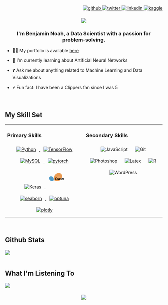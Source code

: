 <div align="right">
<a href="https://github.com/bennoah1216" target="_blank">
<img src=https://img.shields.io/badge/github-%2324292e.svg?&style=for-the-badge&logo=github&logoColor=white alt=github style="margin-bottom: 5px;" />
</a>
<a href="https://twitter.com/bnoah_12" target="_blank">
<img src=https://img.shields.io/badge/twitter-%2300acee.svg?&style=for-the-badge&logo=twitter&logoColor=white alt=twitter style="margin-bottom: 5px;" />
</a>
<a href="https://linkedin.com/in/ben-noah" target="_blank">
<img src=https://img.shields.io/badge/linkedin-%231E77B5.svg?&style=for-the-badge&logo=linkedin&logoColor=white alt=linkedin style="margin-bottom: 5px;" />
</a>
<a href="https://www.kaggle.com/bennoah" target="_blank">
<img src=https://img.shields.io/badge/kaggle-%2344BAE8.svg?&style=for-the-badge&logo=kaggle&logoColor=white alt=kaggle style="margin-bottom: 5px;" />
</a>  
</div>  
  

<br/>  
<div align="center">
<img src="https://rishavanand.github.io/static/images/greetings.gif" align="center" style="width: 50%" />
</div>  

### <div align="center">I'm Benjamin Noah, a Data Scientist with a passion for problem-solving.</div>  
  

- 👨‍💻 My portfolio is available [here](https://bennoah1216.github.io/)  
  

- 🌱 I’m currently learning about Artificial Neural Networks   
  

- ❓ Ask me about anything related to Machine Learning and Data Visualizations  
  

- ⚡ Fun fact: I have been a Clippers fan since I was 5  
  

<br/>  

## My Skill Set  
<table><tr><td valign="top" width="50%">



### Primary Skills 
<div align="center">
<a href="https://www.python.org/" target="_blank">
<img style="margin: 10px" src="https://profilinator.rishav.dev/skills-assets/python-original.svg" alt="Python" height="50" />
</a>
 <a href="https://www.tensorflow.org/" target="_blank">
<img style="margin: 10px" src="https://profilinator.rishav.dev/skills-assets/tensorflow-icon.svg" alt="TensorFlow" height="50" />
</a>
<a href="https://www.mysql.com/" target="_blank">
<img style="margin: 10px" src="https://profilinator.rishav.dev/skills-assets/mysql-original-wordmark.svg" alt="MySQL" height="50" />
</a>
<a href="https://pytorch.org/" target="_blank">
<img style="margin: 10px" src="https://profilinator.rishav.dev/skills-assets/pytorch-icon.svg" alt="pytorch" height="50" />
</a>
<a href="https://keras.io/" target="_blank">
<img style="margin: 10px" src="https://profilinator.rishav.dev/skills-assets/keras.png" alt="Keras" height="50" />
</a>
<a href="https://scikit-learn.org/stable/index.html/" target="_blank">
<img style="margin: 10px" src="https://raw.githubusercontent.com/github/explore/80688e429a7d4ef2fca1e82350fe8e3517d3494d/topics/scikit-learn/scikit-learn.png" alt="SciKit-Learn" height="50" />
</a>
<a href="https://seaborn.pydata.org/" target="_blank">
<img style="margin: 10px" src="https://seaborn.pydata.org/_images/logo-mark-lightbg.svg" alt="seaborn" height="50" />
</a>
<a href="https://optuna.readthedocs.io/en/stable/index.html" target="_blank">
<img style="margin: 10px" src="https://avatars.githubusercontent.com/u/57251745?s=280&v=4" alt="optuna" height="50" />
</a>
<a href="https://plotly.com/" target="_blank">
<img style="margin: 10px" src="https://res.cloudinary.com/crunchbase-production/image/upload/c_lpad,f_auto,q_auto:eco,dpr_1/wgshctk7kjdxl6omgwra" alt="plotly" height="50" />
</a>

  
</div>

</td><td valign="top" width="50%">



### Secondary Skills 
<div align="center">  
<img style="margin: 10px" src="https://profilinator.rishav.dev/skills-assets/javascript-original.svg" alt="JavaScript" height="50" />  
<img style="margin: 10px" src="https://profilinator.rishav.dev/skills-assets/git-scm-icon.svg" alt="Git" height="50" />  
<img style="margin: 10px" src="https://profilinator.rishav.dev/skills-assets/photoshop-plain.svg" alt="Photoshop" height="50" />  
<img style="margin: 10px" src="https://profilinator.rishav.dev/skills-assets/latex.png" alt="Latex" height="50" />  
<img style="margin: 10px" src="https://profilinator.rishav.dev/skills-assets/r.svg" alt="R" height="50" />  
<img style="margin: 10px" src="https://profilinator.rishav.dev/skills-assets/wordpress.png" alt="WordPress" height="50" /> 
</div>

</td></tr></table>  

<br/>  


## Github Stats  
<div align="left"><img src="https://github-readme-stats.vercel.app/api?username=bennoah&show_icons=true&count_private=true&hide_border=true" align="center" /></div>  

<br/> 

## What I'm Listening To
<div align="left"><img src="https://spotify-github-profile.vercel.app/api/view?uid=bnoah1216&cover_image=true&theme=default" /></div>  

<br/>  

<div align="center">
<img src="https://komarev.com/ghpvc/?username=bennoah&&style=flat-square" align="center" />
</div>  

<br />
